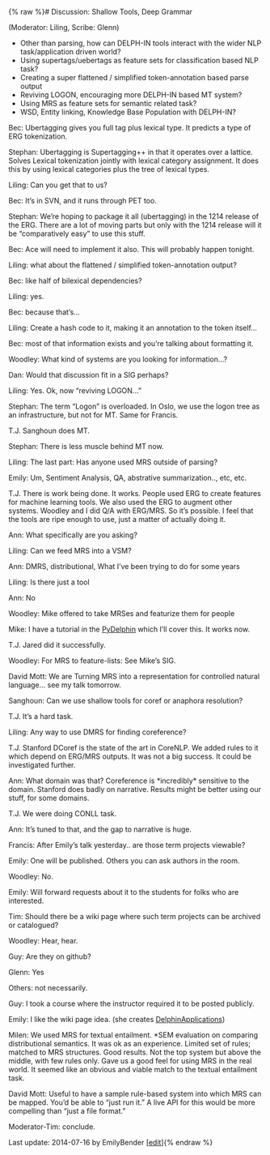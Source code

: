 {% raw %}# Discussion: Shallow Tools, Deep Grammar

(Moderator: Liling, Scribe: Glenn)

- Other than parsing, how can DELPH-IN tools interact with the wider
NLP task/application driven world?
- Using supertags/uebertags as feature sets for classification based
NLP task?
- Creating a super flattened / simplified token-annotation based parse
output
- Reviving LOGON, encouraging more DELPH-IN based MT system?
- Using MRS as feature sets for semantic related task?
- WSD, Entity linking, Knowledge Base Population with DELPH-IN?

Bec: Ubertagging gives you full tag plus lexical type. It predicts a
type of ERG tokenization.

Stephan: Ubertagging is Supertagging++ in that it operates over a
lattice. Solves Lexical tokenization jointly with lexical category
assignment. It does this by using lexical categories plus the tree of
lexical types.

Liling: Can you get that to us?

Bec: It’s in SVN, and it runs through PET too.

Stephan: We’re hoping to package it all (ubertagging) in the 1214
release of the ERG. There are a lot of moving parts but only with the
1214 release will it be “comparatively easy” to use this stuff.

Bec: Ace will need to implement it also. This will probably happen
tonight.

Liling: what about the flattened / simplified token-annotation output?

Bec: like half of bilexical dependencies?

Liling: yes.

Bec: because that’s...

Liling: Create a hash code to it, making it an annotation to the token
itself…

Bec: most of that information exists and you’re talking about formatting
it.

Woodley: What kind of systems are you looking for information...?

Dan: Would that discussion fit in a SIG perhaps?

Liling: Yes. Ok, now “reviving LOGON...”

Stephan: The term “Logon” is overloaded. In Oslo, we use the logon tree
as an infrastructure, but not for MT. Same for Francis.

T.J. Sanghoun does MT.

Stephan: There is less muscle behind MT now.

Liling: The last part: Has anyone used MRS outside of parsing?

Emily: Um, Sentiment Analysis, QA, abstrative summarization.., etc, etc.

T.J. There is work being done. It works. People used ERG to create
features for machine learning tools. We also used the ERG to augment
other systems. Woodley and I did Q/A with ERG/MRS. So it’s possible. I
feel that the tools are ripe enough to use, just a matter of actually
doing it.

Ann: What specifically are you asking?

Liling: Can we feed MRS into a VSM?

Ann: DMRS, distributional, What I’ve been trying to do for some years

Liling: Is there just a tool

Ann: No

Woodley: Mike offered to take MRSes and featurize them for people

Mike: I have a tutorial in the [PyDelphin](https://delph-in.github.io/docs/garage/PyDelphin) which I’ll cover
this. It works now.

T.J. Jared did it successfully.

Woodley: For MRS to feature-lists: See Mike’s SIG.

David Mott: We are Turning MRS into a representation for controlled
natural language… see my talk tomorrow.

Sanghoun: Can we use shallow tools for coref or anaphora resolution?

T.J. It’s a hard task.

Liling: Any way to use DMRS for finding coreference?

T.J. Stanford DCoref is the state of the art in CoreNLP. We added rules
to it which depend on ERG/MRS outputs. It was not a big success. It
could be investigated further.

Ann: What domain was that? Coreference is \*incredibly\* sensitive to
the domain. Stanford does badly on narrative. Results might be better
using our stuff, for some domains.

T.J. We were doing CONLL task.

Ann: It’s tuned to that, and the gap to narrative is huge.

Francis: After Emily’s talk yesterday.. are those term projects
viewable?

Emily: One will be published. Others you can ask authors in the room.

Woodley: No.

Emily: Will forward requests about it to the students for folks who are
interested.

Tim: Should there be a wiki page where such term projects can be
archived or catalogued?

Woodley: Hear, hear.

Guy: Are they on github?

Glenn: Yes

Others: not necessarily.

Guy: I took a course where the instructor required it to be posted
publicly.

Emily: I like the wiki page idea. (she creates
[DelphinApplications](https://delph-in.github.io/docs/home/DelphinApplications))

Milen: We used MRS for textual entailment. \*SEM evaluation on comparing
distributional semantics. It was ok as an experience. Limited set of
rules; matched to MRS structures. Good results. Not the top system but
above the middle, with few rules only. Gave us a good feel for using MRS
in the real world. It seemed like an obvious and viable match to the
textual entailment task.

David Mott: Useful to have a sample rule-based system into which MRS can
be mapped. You’d be able to “just run it.” A live API for this would be
more compelling than “just a file format.”

Moderator-Tim: conclude.

Last update: 2014-07-16 by EmilyBender [[edit](https://github.com/delph-in/docs/wiki/TomarShallowTools/_edit)]{% endraw %}